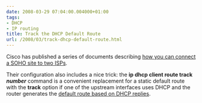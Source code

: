 ```yaml
---
date: 2008-03-29 07:04:00.004000+01:00
tags:
- DHCP
- IP routing
title: Track the DHCP Default Route
url: /2008/03/track-dhcp-default-route.html
---
```

Cisco has published a series of documents describing [how you can connect a SOHO site to two ISPs](http://www.cisco.com/en/US/products/sw/secursw/ps1018/products_configuration_example09186a00809454c7.shtml).

Their configuration also includes a nice trick: the **ip dhcp client route track *number*** command is a convenient replacement for a static default route with the **track** option if one of the upstream interfaces uses DHCP and the router generates the [default route based on DHCP replies](https://blog.ipspace.net/2007/08/dhcp-based-static-routes.html).
